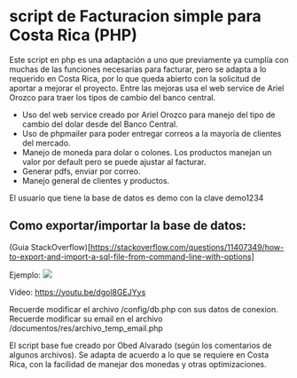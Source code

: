 # script de Facturacion simple para Costa Rica (PHP)
Este script en php es una adaptación a uno que previamente ya cumplía con muchas de las funciones necesarias para facturar, pero se adapta a lo requerido en Costa Rica, por lo que queda abierto con la solicitud de aportar a mejorar el proyecto.
Entre las mejoras usa el web service de Ariel Orozco para traer los tipos de cambio del banco central.

<ul>
	<li>Uso del web service creado por Ariel Orozco para manejo del tipo de cambio del dolar desde del Banco Central.</li>
	<li>Uso de phpmailer para poder entregar correos a la mayoría de clientes del mercado.</li>
	<li>Manejo de moneda para dolar o colones. Los productos manejan un valor por default pero se puede ajustar al facturar.</li>
	<li>Generar pdfs, enviar por correo.</li>
	<li>Manejo general de clientes y productos.</li>
</ul>
El usuario que tiene la base de datos es demo con la clave demo1234<br>

## Como exportar/importar la base de datos:
(Guia StackOverflow)[https://stackoverflow.com/questions/11407349/how-to-export-and-import-a-sql-file-from-command-line-with-options]


Ejemplo:
<img src="demo-img.png">

Video: https://youtu.be/dgol8GEJYys

Recuerde modificar el archivo /config/db.php con sus datos de conexion. <br>
Recuerde modificar su email en el archivo /documentos/res/archivo_temp_email.php

El script base fue creado por Obed Alvarado (según los comentarios de algunos archivos). Se adapta de acuerdo a lo que se requiere en Costa Rica, con la facilidad de manejar dos monedas y otras optimizaciones. 
